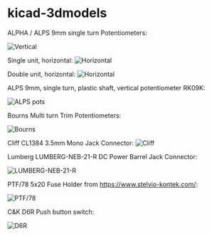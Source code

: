# kicad-3dmodels

ALPHA / ALPS 9mm single turn Potentiometers:

![Vertical](https://github.com/dhaillant/kicad-3dmodels/raw/master/potentiometers/ALPHA-RD901F-40-small.png)

Single unit, horizontal:
![Horizontal](https://github.com/dhaillant/kicad-3dmodels/raw/master/potentiometers/ALPS-RK097-small.png)

Double unit, horizontal:
![Horizontal](https://github.com/dhaillant/kicad-3dmodels/raw/master/potentiometers/ALPS-RK09712-small.png)

ALPS 9mm, single turn, plastic shaft, vertical potentiometer RK09K:

![ALPS pots](https://github.com/dhaillant/kicad-3dmodels/raw/master/potentiometers/ALPS-RK09K-small.png)

Bourns Multi turn Trim Potentiometers:

![Bourns](https://github.com/dhaillant/kicad-3dmodels/raw/master/bourns/bourns-small.png)

Cliff CL1384 3.5mm Mono Jack Connector:
![Cliff](https://github.com/dhaillant/kicad-3dmodels/raw/master/conn-jacks/CLIFF-CL1384-small.png)

Lumberg LUMBERG-NEB-21-R DC Power Barrel Jack Connector:

![LUMBERG-NEB-21-R](https://github.com/dhaillant/kicad-3dmodels/raw/master/conn-jacks/LUMBERG-NEB-21-R-small.png)

PTF/78 5x20 Fuse Holder from https://www.stelvio-kontek.com/:

![PTF/78](https://github.com/dhaillant/kicad-3dmodels/raw/master/fuses/FUSE-HOLDER-PTF78-small.png)

C&K D6R Push button switch:

![D6R](https://github.com/dhaillant/kicad-3dmodels/blob/master/switches/push/d6r_3.png)
